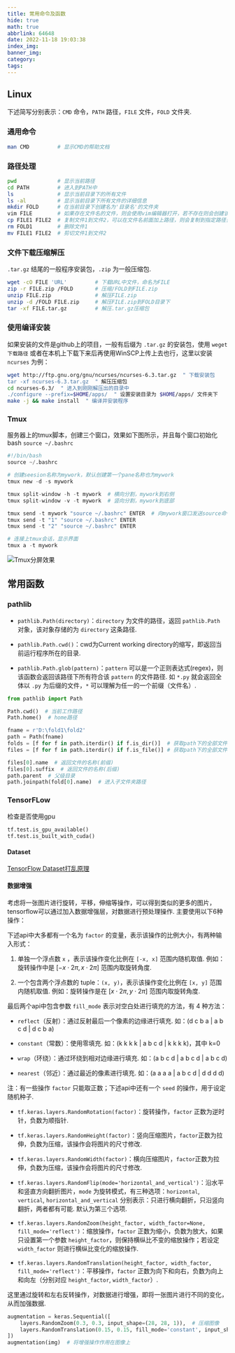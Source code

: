 ```yaml
---
title: 常用命令及函数
hide: true
math: true
abbrlink: 64648
date: 2022-11-18 19:03:38
index_img:
banner_img:
category:
tags:
---
```


## Linux

下述简写分别表示：`CMD` 命令，`PATH` 路径，`FILE` 文件，`FOLD` 文件夹.

### 通用命令

```bash
man CMD         # 显示CMD的帮助文档
```

### 路径处理

```bash
pwd             # 显示当前路径
cd PATH         # 进入到PATH中
ls              # 显示当前目录下的所有文件
ls -al          # 显示当前目录下所有文件的详细信息
mkdir FOLD      # 在当前目录下创建名为'目录名'的文件夹
vim FILE        # 如果存在文件名的文件，则会使用vim编辑器打开，若不存在则会创建该文件
cp FILE1 FILE2  # 复制文件1到文件2，可以在文件名前面加上路径，则会复制到指定路径当中
rm FOLD1        # 删除文件1
mv FILE1 FILE2  # 剪切文件1到文件2
```

### 文件下载压缩解压

`.tar.gz` 结尾的一般程序安装包，`.zip` 为一般压缩包.

```bash
wget -cO FILE 'URL'         # 下载URL中文件，命名为FILE
zip -r FILE.zip /FOLD       # 压缩/FOLD到FILE.zip
unzip FILE.zip              # 解压FILE.zip
unzip -d /FOLD FILE.zip     # 解压FILE.zip到FOLD目录下
tar -xf FILE.tar.gz         # 解压.tar.gz压缩包
```

### 使用编译安装

如果安装的文件是github上的项目，一般有后缀为 `.tar.gz` 的安装包，使用 `weget 下载路径` 或者在本机上下载下来后再使用WinSCP上传上去也行，这里以安装 `ncurses` 为例：

```bash
wget http://ftp.gnu.org/gnu/ncurses/ncurses-6.3.tar.gz  " 下载安装包
tar -xf ncurses-6.3.tar.gz  " 解压压缩包
cd ncurses-6.3/  " 进入到刚刚解压出的目录中
./configure --prefix=$HOME/apps/  " 设置安装目录为 $HOME/apps/ 文件夹下
make -j && make install  " 编译并安装程序
```

### Tmux

服务器上的tmux脚本，创建三个窗口，效果如下图所示，并且每个窗口初始化bash `source ~/.bashrc`

```python
#!/bin/bash
source ~/.bashrc

# 创建seesion名称为mywork，默认创建第一个pane名称也为mywork
tmux new -d -s mywork

tmux split-window -h -t mywork  # 横向分割，mywork到右侧
tmux split-window -v -t mywork  # 竖向分割，mywork到底部

tmux send -t mywork "source ~/.bashrc" ENTER  # 向mywork窗口发送source命令
tmux send -t "1" "source ~/.bashrc" ENTER
tmux send -t "2" "source ~/.bashrc" ENTER

# 连接上tmux会话，显示界面
tmux a -t mywork
```

![Tmux分屏效果](https://s1.ax1x.com/2022/11/18/zuZvz8.png)

## 常用函数

### pathlib

- `pathlib.Path(directory)`：`directory` 为文件的路径，返回 `pathlib.Path` 对象，该对象存储的为 `directory` 这条路径.

- `pathlib.Path.cwd()`：cwd为Current working directory的缩写，即返回当前运行程序所在的目录.

- `pathlib.Path.glob(pattern)`：`pattern` 可以是一个正则表达式(regex)，则该函数会返回该路径下所有符合该 `pattern` 的文件路径. 如 `*.py` 就会返回全体以 `.py` 为后缀的文件，`*` 可以理解为任一的一个前缀（文件名）.

```python
from pathlib import Path

Path.cwd()  # 当前工作路径
Path.home()  # home路径

fname = r'D:\fold1\fold2'
path = Path(fname)
folds = [f for f in path.iterdir() if f.is_dir()]  # 获取path下的全部文件夹路径
files = [f for f in path.iterdir() if f.is_file()] # 获取path下的全部文件路径

files[0].name  # 返回文件的名称(前缀)
files[0].suffix  # 返回文件的名称(后缀)
path.parent  # 父级目录
path.joinpath(fold[0].name)  # 进入子文件夹路径
```

### TensorFLow

检查是否使用gpu

```python
tf.test.is_gpu_available()
tf.test.is_built_with_cuda()
```

#### Dataset

[TensorFlow Dataset打乱原理](https://stackoverflow.com/questions/53514495/what-does-batch-repeat-and-shuffle-do-with-tensorflow-dataset)

#### 数据增强

考虑将一张图片进行旋转，平移，伸缩等操作，可以得到类似的更多的图片，tensorflow可以通过加入数据增强层，对数据进行预处理操作. 主要使用以下6种操作：

下述api中大多都有一个名为 `factor` 的变量，表示该操作的比例大小，有两种输入形式：

1. 单独一个浮点数 `x` ，表示该操作变化比例在 `[-x, x]` 范围内随机取值. 例如：旋转操作中是 $[-x\cdot 2\pi, x\cdot 2\pi]$ 范围内取旋转角度.

2. 一个包含两个浮点数的 tuple：`(x, y)`，表示该操作变化比例在 `[x, y]` 范围内随机取值. 例如：旋转操作是在 $[x\cdot 2\pi, y\cdot 2\pi]$ 范围内取旋转角度.

最后两个api中包含参数 `fill_mode` 表示对空白处进行填充的方法，有 $4$ 种方法：

- `reflect`（反射）：通过反射最后一个像素的边缘进行填充. 如：(d c b a | a b c d | d c b a)

- `constant`（常数）：使用零填充. 如：(k k k k | a b c d | k k k k)，其中 k=0

- `wrap`（环绕）：通过环绕到相对边缘进行填充. 如：(a b c d | a b c d | a b c d)

- `nearest`（邻近）：通过最近的像素进行填充. 如：(a a a a | a b c d | d d d d)

注：有一些操作 `factor` 只能取正数；下述api中还有一个 `seed` 的操作，用于设定随机种子.

- `tf.keras.layers.RandomRotation(factor)`：旋转操作，`factor` 正数为逆时针，负数为顺指针.

- `tf.keras.layers.RandomHeight(factor)`：竖向压缩图片，`factor`正数为拉伸，负数为压缩，该操作会将图片的尺寸修改.

- `tf.keras.layers.RandomWidth(factor)`：横向压缩图片，`factor`正数为拉伸，负数为压缩，该操作会将图片的尺寸修改.

- `tf.keras.layers.RandomFlip(mode='horizontal_and_vertical')`：沿水平和竖直方向翻折图片，`mode` 为旋转模式，有三种选项：`horizontal`, `vertical`, `horizontal_and_vertical` 分别表示：只进行横向翻折，只沿竖向翻折，两者都有可能. 默认为第三个选项.

- `tf.keras.layers.RandomZoom(height_factor, width_factor=None, fill_mode='reflect')`：缩放操作，`factor` 正数为缩小，负数为放大，如果只设置第一个参数 `height_factor`，则保持横纵比不变的缩放操作；若设定 `width_factor` 则进行横纵比变化的缩放操作.

- `tf.keras.layers.RandomTranslation(height_factor, width_factor, fill_mode='reflect')`：平移操作，`factor` 正数为向下和向右，负数为向上和向左（分别对应 `height_factor`, `width_factor`）.


这里通过旋转和左右反转操作，对数据进行增强，即将一张图片进行不同的变化，从而加强数据.

```python
augmentation = keras.Sequential([
    layers.RandomZoom(0.3, 0.3, input_shape=(28, 28, 1)),  # 压缩图像
    layers.RandomTranslation(0.15, 0.15, fill_mode='constant', input_shape=(28, 28, 1))  # 平移图像
])
augmentation(img)  # 将增强操作作用在图像上
```
